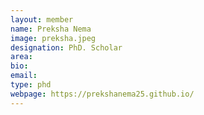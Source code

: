 ```yaml
---
layout: member
name: Preksha Nema
image: preksha.jpeg
designation: PhD. Scholar
area:
bio:
email:
type: phd
webpage: https://prekshanema25.github.io/
---
```

